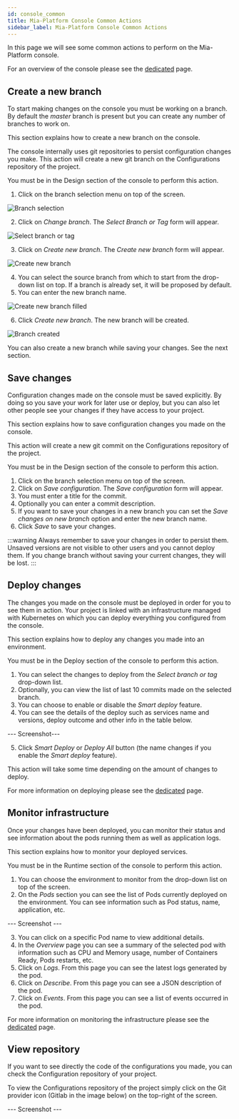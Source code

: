 ```yaml
---
id: console_common
title: Mia-Platform Console Common Actions
sidebar_label: Mia-Platform Console Common Actions
---
```


In this page we will see some common actions to perform on the Mia-Platform console.

For an overview of the console please see the [dedicated](/development_suite/overview-dev-suite.md) page.

## Create a new branch

To start making changes on the console you must be working on a branch. By default the _master_ branch is present but you can create any number of branches to work on.

This section explains how to create a new branch on the console.

The console internally uses git repositories to persist configuration changes you make. This action will create a new git branch on the Configurations repository of the project.

You must be in the Design section of the console to perform this action.

1. Click on the branch selection menu on top of the screen.

<div style={{display: 'flex', justifyContent: 'center'}}>
  <div style={{display: 'flex', width: '500px'}}> 

![Branch selection](img/create-new-branch-1.png)
  
  </div>
</div>

2. Click on _Change branch_. The _Select Branch or Tag_ form will appear.

<div style={{display: 'flex', justifyContent: 'center'}}>
  <div style={{display: 'flex', width: '500px'}}> 

![Select branch or tag](img/create-new-branch-2.png)
  
  </div>
</div>

3. Click on _Create new branch_. The _Create new branch_ form will appear.

<div style={{display: 'flex', justifyContent: 'center'}}>
  <div style={{display: 'flex', width: '500px'}}> 

![Create new branch](img/create-new-branch-3.png)
  
  </div>
</div>

4. You can select the source branch from which to start from the drop-down list on top. If a branch is already set, it will be proposed by default.
5. You can enter the new branch name.

<div style={{display: 'flex', justifyContent: 'center'}}>
  <div style={{display: 'flex', width: '500px'}}> 

![Create new branch filled](img/create-new-branch-5.png)
  
  </div>
</div>

6. Click _Create new branch_. The new branch will be created.

<div style={{display: 'flex', justifyContent: 'center'}}>
  <div style={{display: 'flex', width: '500px'}}> 

![Branch created](img/create-new-branch-6.png)
  
  </div>
</div>

You can also create a new branch while saving your changes. See the next section.

## Save changes

Configuration changes made on the console must be saved explicitly. By doing so you save your work for later use or deploy, but you can also let other people see your changes if they have access to your project.

This section explains how to save configuration changes you made on the console.

This action will create a new git commit on the Configurations repository of the project.

You must be in the Design section of the console to perform this action.

1. Click on the branch selection menu on top of the screen.
2. Click on _Save configuration_. The _Save configuration_ form will appear.
3. You must enter a title for the commit.
4. Optionally you can enter a commit description.
5. If you want to save your changes in a new branch you can set the _Save changes on new branch_ option and enter the new branch name.
6. Click _Save_ to save your changes.

:::warning
Always remember to save your changes in order to persist them. Unsaved versions are not visible to other users and you cannot deploy them. If you change branch without saving your current changes, they will be lost.
:::

## Deploy changes

The changes you made on the console must be deployed in order for you to see them in action. Your project is linked with an infrastructure managed with Kubernetes on which you can deploy everything you configured from the console.

This section explains how to deploy any changes you made into an environment.

You must be in the Deploy section of the console to perform this action.

1. You can select the changes to deploy from the _Select branch or tag_ drop-down list.
2. Optionally, you can view the list of last 10 commits made on the selected branch.
3. You can choose to enable or disable the _Smart deploy_ feature.
4. You can see the details of the deploy such as services name and versions, deploy outcome and other info in the table below.

--- Screenshot---

5. Click _Smart Deploy_ or _Deploy All_ button (the name changes if you enable the _Smart deploy_ feature).

This action will take some time depending on the amount of changes to deploy.

For more information on deploying please see the [dedicated](/development_suite/deploy/deploy.md) page.

## Monitor infrastructure

Once your changes have been deployed, you can monitor their status and see information about the pods running them as well as application logs.

This section explains how to monitor your deployed services.

You must be in the Runtime section of the console to perform this action.

1. You can choose the environment to monitor from the drop-down list on top of the screen.
2. On the _Pods_ section you can see the list of Pods currently deployed on the environment. You can see information such as Pod status, name, application, etc.

--- Screenshot ---

3. You can click on a specific Pod name to view additional details.
4. In the _Overview_ page you can see a summary of the selected pod with information such as CPU and Memory usage, number of Containers Ready, Pods restarts, etc.
5. Click on _Logs_. From this page you can see the latest logs generated by the pod.
6. Click on _Describe_. From this page you can see a JSON description of the pod.
7. Click on _Events_. From this page you can see a list of events occurred in the pod.

For more information on monitoring the infrastructure please see the [dedicated](/development_suite/monitoring/monitoring.md) page.

## View repository

If you want to see directly the code of the configurations you made, you can check the Configuration repository of your project.

To view the Configurations repository of the project simply click on the Git provider icon (Gitlab in the image below) on the top-right of the screen.

--- Screenshot ---
